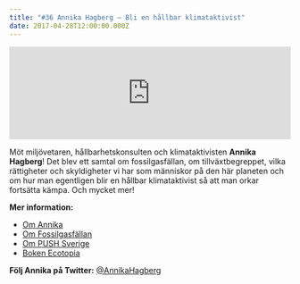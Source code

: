 ```yaml
---
title: "#36 Annika Hagberg – Bli en hållbar klimataktivist"
date: 2017-04-28T12:00:00.000Z
---
```


<iframe src="https://w.soundcloud.com/player/?url=https%3A//api.soundcloud.com/tracks/319903122&amp;color=001665&amp;auto_play=false&amp;hide_related=false&amp;show_comments=true&amp;show_user=true&amp;show_reposts=false" width="100%" height="166" frameborder="no" scrolling="no"></iframe>

Möt miljövetaren, hållbarhetskonsulten och klimataktivisten **Annika Hagberg**! Det blev ett samtal om fossilgasfällan, om tillväxtbegreppet, vilka rättigheter och skyldigheter vi har som människor på den här planeten och om hur man egentligen blir en hållbar klimataktivist så att man orkar fortsätta kämpa. Och mycket mer!

**Mer information:**

- [Om Annika](https://www.linkedin.com/in/annikahagberg/)
- [Om Fossilgasfällan](https://www.facebook.com/Fossilgasfallan/)
- [Om PUSH Sverige](http://pushsverige.se/?page_id=2057)
- [Boken Ecotopia](https://www.goodreads.com/book/show/550165.Ecotopia)

**Följ Annika på Twitter:** [@AnnikaHagberg](https://twitter.com/AnnikaHagberg)
